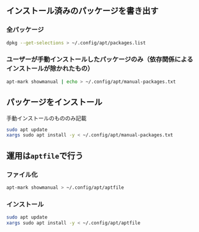 ## インストール済みのパッケージを書き出す

### 全パッケージ

```bash
dpkg --get-selections > ~/.config/apt/packages.list
```

### ユーザーが手動インストールしたパッケージのみ（依存関係によるインストールが除かれたもの）

```bash
apt-mark showmanual | echo > ~/.config/apt/manual-packages.txt
```

## パッケージをインストール

手動インストールのもののみ記載

```bash
sudo apt update
xargs sudo apt install -y < ~/.config/apt/manual-packages.txt
```


## 運用は`aptfile`で行う

### ファイル化

```bash
apt-mark showmanual > ~/.config/apt/aptfile
```


### インストール

```bash
sudo apt update
xargs sudo apt install -y < ~/.config/apt/aptfile
```